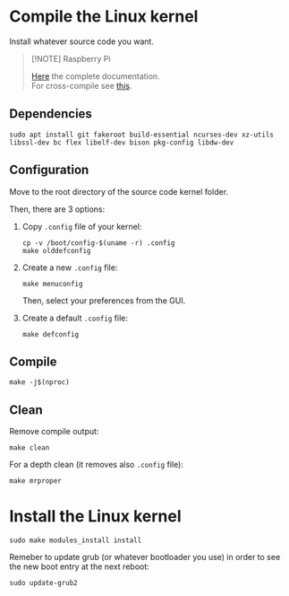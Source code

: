 # Compile the Linux kernel

Install whatever source code you want.

> [!NOTE] Raspberry Pi
>
> [Here](https://www.raspberrypi.com/documentation/computers/linux_kernel.html#natively-build-a-kernel) the complete documentation.
> \
> For cross-compile see [this](https://www.raspberrypi.com/documentation/computers/linux_kernel.html#cross-compile-the-kernel).

## Dependencies

```shell
sudo apt install git fakeroot build-essential ncurses-dev xz-utils libssl-dev bc flex libelf-dev bison pkg-config libdw-dev
```

## Configuration

Move to the root directory of the source code kernel folder.

Then, there are 3 options:

1. Copy `.config` file of your kernel:
   ```shell
   cp -v /boot/config-$(uname -r) .config
   make olddefconfig
   ```

2. Create a new `.config` file:
   ```shell
   make menuconfig
   ```
   Then, select your preferences from the GUI.

3. Create a default `.config` file:
   ```shell
   make defconfig
   ```

## Compile

```shell
make -j$(nproc)
```

## Clean

Remove compile output:

```shell
make clean
```

For a depth clean (it removes also `.config` file):

```shell
make mrproper
```

# Install the Linux kernel

```shell
sudo make modules_install install
```

Remeber to update grub (or whatever bootloader you use) in order to see the new boot entry at the next reboot:

```shell
sudo update-grub2
```
